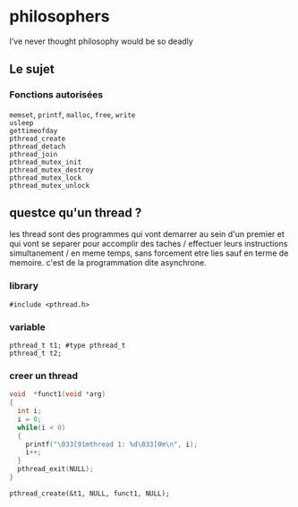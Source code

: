 # philosophers
I’ve never thought philosophy would be so deadly

## Le sujet

### Fonctions autorisées

```memset```, ```printf```, ```malloc```, ```free```, ```write``` </br>
```usleep``` </br>```gettimeofday``` </br>```pthread_create``` </br>```pthread_detach``` </br>```pthread_join``` </br>```pthread_mutex_init``` </br>```pthread_mutex_destroy``` </br>```pthread_mutex_lock``` </br>```pthread_mutex_unlock```

## questce qu'un thread ?

les thread sont des programmes qui vont demarrer au sein d'un premier et qui vont se separer pour accomplir des taches / effectuer leurs instructions simultanement / en meme temps, sans forcement etre lies sauf en terme de memoire. c'est de la programmation dite asynchrone.

### library

```
#include <pthread.h>
```

### variable

```
pthread_t t1; #type pthread_t
pthread_t t2;
```
### creer un thread

```c++
void  *funct1(void *arg)
{
  int i;
  i = 0;
  while(i < 0)
  {
    printf("\033[91mthread 1: %d\033[0m\n", i);
    i++;
  }
  pthread_exit(NULL);
}
```
```
pthread_create(&t1, NULL, funct1, NULL);
```
